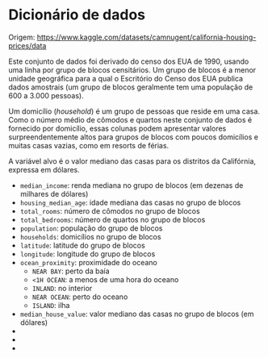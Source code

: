 # Dicionário de dados

Origem: https://www.kaggle.com/datasets/camnugent/california-housing-prices/data

Este conjunto de dados foi derivado do censo dos EUA de 1990, usando uma linha por grupo de blocos censitários. Um grupo de blocos é a menor unidade geográfica 
para a qual o Escritório do Censo dos EUA publica dados amostrais (um grupo de blocos geralmente tem uma população de 600 a 3.000 pessoas).

Um domicílio (*household*) é um grupo de pessoas que reside em uma casa. Como o número médio de cômodos e quartos neste conjunto de dados é fornecido por domicílio, essas colunas podem apresentar valores surpreendentemente altos para grupos de blocos com poucos domicílios e muitas casas vazias, como em resorts de férias.

A variável alvo é o valor mediano das casas para os distritos da Califórnia, expressa em dólares.

- `median_income`: renda mediana no grupo de blocos (em dezenas de milhares de dólares)
- `housing_median_age`: idade mediana das casas no grupo de blocos
- `total_rooms`: número de cômodos no grupo de blocos
- `total_bedrooms`: número de quartos no grupo de blocos
- `population`: população do grupo de blocos
- `households`: domicílios no grupo de blocos
- `latitude`: latitude do grupo de blocos
- `longitude`: longitude do grupo de blocos
- `ocean_proximity`: proximidade do oceano
  - `NEAR BAY`: perto da baía
  - `<1H OCEAN`: a menos de uma hora do oceano
  - `INLAND`: no interior
  - `NEAR OCEAN`: perto do oceano
  - `ISLAND`: ilha
- `median_house_value`: valor mediano das casas no grupo de blocos (em dólares)
-
-
-

